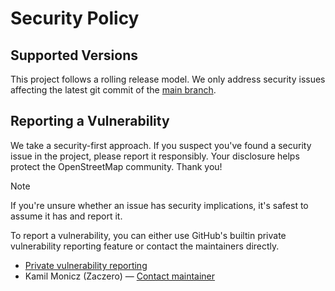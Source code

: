 # Security Policy

## Supported Versions

This project follows a rolling release model.
We only address security issues affecting the latest git commit of the [main branch](https://github.com/Zaczero/openstreetmap-ng/tree/main).

## Reporting a Vulnerability

We take a security-first approach.
If you suspect you've found a security issue in the project, please report it responsibly.
Your disclosure helps protect the OpenStreetMap community. Thank you!

> [!NOTE]
> If you're unsure whether an issue has security implications, it's safest to assume it has and report it.

To report a vulnerability, you can either use GitHub's builtin private vulnerability reporting feature or contact the maintainers directly.

- [Private vulnerability reporting](https://github.com/Zaczero/openstreetmap-ng/security/advisories)
- Kamil Monicz (Zaczero) — [Contact maintainer](https://monicz.dev/#get-in-touch)

